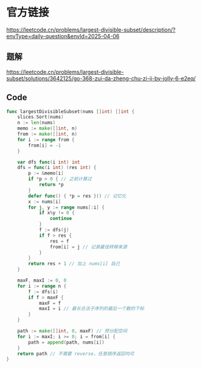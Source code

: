 # 官方链接
https://leetcode.cn/problems/largest-divisible-subset/description/?envType=daily-question&envId=2025-04-06

## 题解
https://leetcode.cn/problems/largest-divisible-subset/solutions/3642125/go-368-zui-da-zheng-chu-zi-ji-by-jolly-6-e2eq/

## Code
```go
func largestDivisibleSubset(nums []int) []int {
    slices.Sort(nums)
    n := len(nums)
    memo := make([]int, n)
    from := make([]int, n)
    for i := range from {
        from[i] = -1
    }

    var dfs func(i int) int
    dfs = func(i int) (res int) {
        p := &memo[i]
        if *p > 0 { // 之前计算过
            return *p
        }
        defer func() { *p = res }() // 记忆化
        x := nums[i]
        for j, y := range nums[:i] {
            if x%y != 0 {
                continue
            }
            f := dfs(j)
            if f > res {
                res = f
                from[i] = j // 记录最佳转移来源
            }
        }
        return res + 1 // 加上 nums[i] 自己
    }

    maxF, maxI := 0, 0
    for i := range n {
        f := dfs(i)
        if f > maxF {
            maxF = f
            maxI = i // 最长合法子序列的最后一个数的下标
        }
    }

    path := make([]int, 0, maxF) // 预分配空间
    for i := maxI; i >= 0; i = from[i] {
        path = append(path, nums[i])
    }
    return path // 不需要 reverse，任意顺序返回均可
}

```